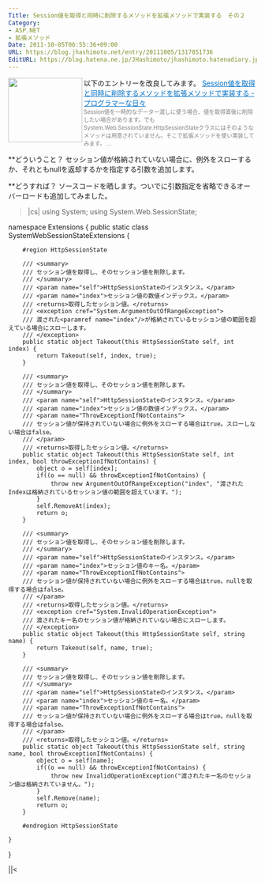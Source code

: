 ```yaml
---
Title: Session値を取得と同時に削除するメソッドを拡張メソッドで実装する　その２
Category:
- ASP.NET
- 拡張メソッド
Date: 2011-10-05T06:55:36+09:00
URL: https://blog.jhashimoto.net/entry/20111005/1317851736
EditURL: https://blog.hatena.ne.jp/JHashimoto/jhashimoto.hatenadiary.jp/atom/entry/12921228815717257236
---
```


以下のエントリーを改良してみます。
<a href="http://d.hatena.ne.jp/JHashimoto/20111004/1317786381" target="_blank" rel="nofollow"><img class="alignleft" align="left" border="0" src="http://capture.heartrails.com/150x130/shadow?http://d.hatena.ne.jp/JHashimoto/20111004/1317786381" alt="" width="150" height="130" /></a><a style="color:#0070C5;" href="http://d.hatena.ne.jp/JHashimoto/20111004/1317786381" target="_blank" rel="nofollow">Session値を取得と同時に削除するメソッドを拡張メソッドで実装する - プログラマーな日々</a><a href="http://b.hatena.ne.jp/entry/http://d.hatena.ne.jp/JHashimoto/20111004/1317786381" target="_blank"><img border="0" src="http://b.hatena.ne.jp/entry/image/http://d.hatena.ne.jp/JHashimoto/20111004/1317786381" alt="" /></a><br><span style="color: #808080;font-size: 80%;">Session値を一時的なデーター渡しに使う場合、値を取得直後に削除したい場合があります。でもSystem.Web.SessionState.HttpSessionStateクラスにはそのようなメソッドは用意されていません。そこで拡張メソッドを使い実装してみます。 ...</span><br style="clear:both;" />

**どういうこと？
セッション値が格納されていない場合に、例外をスローするか、それともnullを返却するかを指定する引数を追加します。

**どうすれば？
ソースコードを晒します。ついでに引数指定を省略できるオーバーロードも追加してみました。

>|cs|
using System;
using System.Web.SessionState;

namespace Extensions {
    public static class SystemWebSessionStateExtensions {

        #region HttpSessionState 

        /// <summary>
        /// セッション値を取得し、そのセッション値を削除します。
        /// </summary>
        /// <param name="self">HttpSessionStateのインスタンス。</param>
        /// <param name="index">セッション値の数値インデックス。</param>
        /// <returns>取得したセッション値。</returns>
        /// <exception cref="System.ArgumentOutOfRangeException">
        /// 渡された<paramref name="index"/>が格納されているセッション値の範囲を超えている場合にスローします。
        /// </exception>
        public static object Takeout(this HttpSessionState self, int index) {
            return Takeout(self, index, true);
        }

        /// <summary>
        /// セッション値を取得し、そのセッション値を削除します。
        /// </summary>
        /// <param name="self">HttpSessionStateのインスタンス。</param>
        /// <param name="index">セッション値の数値インデックス。</param>
        /// <param name="ThrowExceptionIfNotContains">
        /// セッション値が保持されていない場合に例外をスローする場合はtrue。スローしない場合はfalse。
        /// </param>
        /// <returns>取得したセッション値。</returns>
        public static object Takeout(this HttpSessionState self, int index, bool throwExceptionIfNotContains) {
            object o = self[index];
            if((o == null) && throwExceptionIfNotContains) {
                throw new ArgumentOutOfRangeException("index", "渡されたIndexは格納されているセッション値の範囲を超えています。");
            }
            self.RemoveAt(index);
            return o;
        }

        /// <summary>
        /// セッション値を取得し、そのセッション値を削除します。
        /// </summary>
        /// <param name="self">HttpSessionStateのインスタンス。</param>
        /// <param name="index">セッション値のキー名。</param>
        /// <param name="ThrowExceptionIfNotContains">
        /// セッション値が保持されていない場合に例外をスローする場合はtrue。nullを取得する場合はfalse。
        /// </param>
        /// <returns>取得したセッション値。</returns>
        /// <exception cref="System.InvalidOperationException">
        /// 渡されたキー名のセッション値が格納されていない場合にスローします。
        /// </exception>
        public static object Takeout(this HttpSessionState self, string name) {
            return Takeout(self, name, true);
        }

        /// <summary>
        /// セッション値を取得し、そのセッション値を削除します。
        /// </summary>
        /// <param name="self">HttpSessionStateのインスタンス。</param>
        /// <param name="index">セッション値のキー名。</param>
        /// <param name="ThrowExceptionIfNotContains">
        /// セッション値が保持されていない場合に例外をスローする場合はtrue。nullを取得する場合はfalse。
        /// </param>
        /// <returns>取得したセッション値。</returns>
        public static object Takeout(this HttpSessionState self, string name, bool throwExceptionIfNotContains) {
            object o = self[name];
            if((o == null) && throwExceptionIfNotContains) {
                throw new InvalidOperationException("渡されたキー名のセッション値は格納されていません。");
            }
            self.Remove(name);
            return o;
        }

        #endregion HttpSessionState

    }
}

||<
